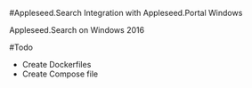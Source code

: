 #Appleseed.Search Integration with Appleseed.Portal Windows

Appleseed.Search on Windows 2016 

#Todo
- Create Dockerfiles
- Create Compose file

